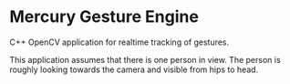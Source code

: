 # Mercury Gesture Engine
C++ OpenCV application for realtime tracking of gestures.

This application assumes that there is one person in view. The person is roughly looking towards the camera and visible from hips to head. 



